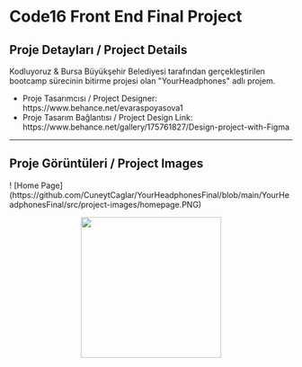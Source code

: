 <h1>Code16 Front End Final Project</h1> 
<h2>Proje Detayları / Project Details</h2>
<p>Kodluyoruz & Bursa Büyükşehir Belediyesi tarafından gerçekleştirilen bootcamp sürecinin bitirme projesi olan "YourHeadphones" adlı projem. </p>
<ul>
  <li>Proje Tasarımcısı / Project Designer: https://www.behance.net/evaraspoyasova1</li>
  <li>Proje Tasarım Bağlantısı / Project Design Link: https://www.behance.net/gallery/175761827/Design-project-with-Figma</li>
</ul>
<hr />
<h2>Proje Görüntüleri / Project Images</h2>
! [Home Page] (https://github.com/CuneytCaglar/YourHeadphonesFinal/blob/main/YourHeadphonesFinal/src/project-images/homepage.PNG)
<p align="center">
  <img width="250" height="250" src="[https://www.yazilimturkiye.com/wp-content/uploads/2021/06/yenilogo.jpg](https://github.com/CuneytCaglar/YourHeadphonesFinal/blob/main/YourHeadphonesFinal/src/project-images/homepage.PNG)https://github.com/CuneytCaglar/YourHeadphonesFinal/blob/main/YourHeadphonesFinal/src/project-images/homepage.PNG">
</p>
